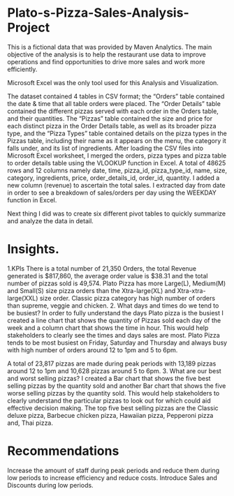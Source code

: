 # Plato-s-Pizza-Sales-Analysis-Project

This is a fictional data that was provided by Maven Analytics. The main objective of the analysis is to help the restaurant use data to improve operations and find opportunities to drive more sales and work more efficiently.

Microsoft Excel was the only tool used for this Analysis and Visualization.

The dataset contained 4 tables in CSV format; the “Orders” table contained the date & time that all table orders were placed. The “Order Details” table contained the different pizzas served with each order in the Orders table, and their quantities. The “Pizzas” table contained the size and price for each distinct pizza in the Order Details table, as well as its broader pizza type, and the “Pizza Types” table contained details on the pizza types in the Pizzas table, including their name as it appears on the menu, the category it falls under, and its list of ingredients.
After loading the CSV files into Microsoft Excel worksheet, I merged the orders, pizza types and pizza table to order details table using the VLOOKUP function in Excel. A total of 48625 rows and 12 columns namely date, time, pizza_id, pizza_type_id, name, size, category, ingredients, price, order_details_id, order_id, quantity. I added a new column (revenue) to ascertain the total sales. I extracted day from date in order to see a breakdown of sales/orders per day using the WEEKDAY function in Excel.

Next thing I did was to create six different pivot tables to quickly summarize and analyze the data in detail.
# Insights.
1.KPIs
There is a total number of 21,350 Orders, the total Revenue generated is $817,860, the average order value is $38.31 and the total number of pizzas sold is 49,574.
Plato Pizza has more Large(L), Medium(M) and Small(S) size pizza orders than the Xtra-large(XL) and Xtra-xtra-large(XXL) size order. Classic pizza category has high number of orders than supreme, veggie and chicken.
2. What days and times do we tend to be busiest?
In order to fully understand the days Plato pizza is the busiest I created a line chart that shows the quantity of Pizzas sold each day of the week and a column chart that shows the time in hour. This would help stakeholders to clearly see the times and days sales are most. Plato Pizza tends to be most busiest on Friday, Saturday and Thursday and always busy with high number of orders around 12 to 1pm and 5 to 6pm.

A total of 23,817 pizzas are made during peak periods with 13,189 pizzas around 12 to 1pm and 10,628 pizzas around 5 to 6pm.
3. What are our best and worst selling pizzas?
I created a Bar chart that shows the five best selling pizzas by the quantity sold and another Bar chart that shows the five worse selling pizzas by the quantity sold. This would help stakeholders to clearly understand the particular pizzas to look out for which could aid effective decision making. The top five best selling pizzas are the Classic deluxe pizza, Barbecue chicken pizza, Hawaiian pizza, Pepperoni pizza and, Thai pizza.
# Recommendations
Increase the amount of staff during peak periods and reduce them during low periods to increase efficiency and reduce costs.
Introduce Sales and Discounts during low periods.
